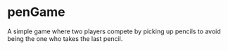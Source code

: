 # penGame
A simple game where two players compete by picking up pencils to avoid being the one who takes the last pencil.
